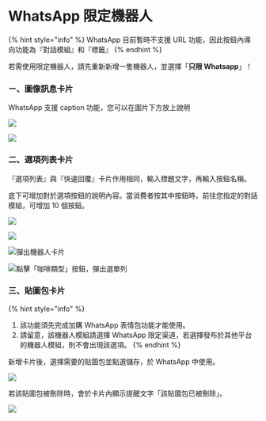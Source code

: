 # WhatsApp 限定機器人

{% hint style="info" %}
WhatsApp 目前暫時不支援 URL 功能，因此按鈕內導向功能為『對話模組』和『標籤』
{% endhint %}

若需使用限定機器人，請先重新新增一隻機器人，並選擇「**只限 Whatsapp**」！

### ㄧ、圖像訊息卡片

WhatsApp 支援 caption 功能，您可以在圖片下方放上說明

![](<../../../../.gitbook/assets/截圖 2022-07-08 下午5.53.10.png>)

![](<../../../../.gitbook/assets/WhatsApp 圖像訊息支援 caption.jpeg>)

### 二、選項列表卡片

『選項列表』與『快速回覆』卡片作用相同，輸入標題文字，再輸入按鈕名稱。

底下可增加對於選項按鈕的說明內容。當消費者按其中按鈕時，前往您指定的對話模組，可增加 10 個按鈕。

![](<../../../../.gitbook/assets/WhatsApp 選項列表機器人01 (1).png>)

![](<../../../../.gitbook/assets/截圖 2022-07-08 下午6.14.10.png>)

![彈出機器人卡片](<../../../../.gitbook/assets/WhatsApp 選項列表01 (1).jpeg>)

![點擊「咖啡類型」按鈕，彈出選單列](<../../../../.gitbook/assets/WhatsApp 選項列表02.jpeg>)

### 三、貼圖包卡片

{% hint style="info" %}
1. 該功能須先完成加購 WhatsApp 表情包功能才能使用。
2. 請留意，該機器人模組請選擇 WhatsApp 限定渠道，若選擇發布於其他平台的機器人模組，則不會出現該選項。
{% endhint %}

新增卡片後，選擇需要的貼圖包並點選儲存，於 WhatsApp 中使用。

![](<../../../../.gitbook/assets/截圖 2022-06-14 下午5.08.10.png>)

若該貼圖包被刪除時，會於卡片內顯示提醒文字「該貼圖包已被刪除」。

![](../../../../.gitbook/assets/刪除貼圖包.png)
